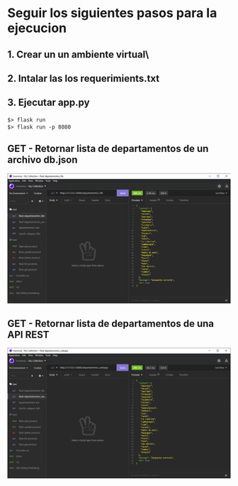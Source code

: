 # Seguir los siguientes pasos para la ejecucion

##  1. Crear un un ambiente virtual\

##  2. Intalar las los requerimients.txt

## 3. Ejecutar app.py
    $> flask run
    $> flask run -p 8080

## GET - Retornar lista de departamentos de un archivo db.json
![Image text](https://github.com/DannPandal/retos_desarrollados-back_end/blob/main/Semana02/Semana02-Reto4/assets/departamentos_file.png)

## GET - Retornar lista de departamentos de una API REST
![Image text](https://github.com/DannPandal/retos_desarrollados-back_end/blob/main/Semana02/Semana02-Reto4/assets/departamentos_webapp.png)
